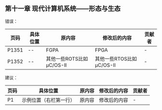 ## 第十一章 现代计算机系统——形态与生态

错误：

页码 | 具体位置 | 原内容 | 修改后的内容| 贡献者 
------------ | ------------- | ------------ | ------------ | ------------ 
P1351 | --       | FGPA                    | FPGA | - 
P1352 | --       | 其他一些ROTS比如μC/OS-Ⅱ | 其他一些RTOS比如μC/OS-Ⅱ | - 

建议：

| 页码 | 具体位置               | 原内容 | 修改后的内容 | 贡献者 |
| ---- | ---------------------- | ------ | ------------ | ------ |
| P1   | 示例位置（右栏第一行） | 原内容 | 修改后的内容 | -      |